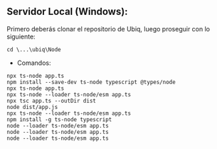 ## Servidor Local (Windows):
Primero deberás clonar el repositorio de Ubiq, luego proseguir con lo siguiente:
~~~
cd \...\ubiq\Node
~~~

* Comandos:
~~~
npx ts-node app.ts
npm install --save-dev ts-node typescript @types/node
npx ts-node app.ts
npx ts-node --loader ts-node/esm app.ts
npx tsc app.ts --outDir dist
node dist/app.js
npx ts-node --loader ts-node/esm app.ts
npm install -g ts-node typescript
node --loader ts-node/esm app.ts
node --loader ts-node/esm app.ts
node --loader ts-node/esm app.ts
~~~

